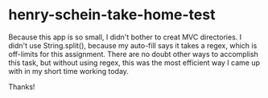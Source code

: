 # henry-schein-take-home-test

Because this app is so small, I didn't bother to creat MVC directories.
I didn't use String.split(), because my auto-fill says it takes a regex, which is off-limits for this assignment.
There are no doubt other ways to accomplish this task, but without using regex, this was the most efficient way I came up with in my short time working today.

Thanks!
